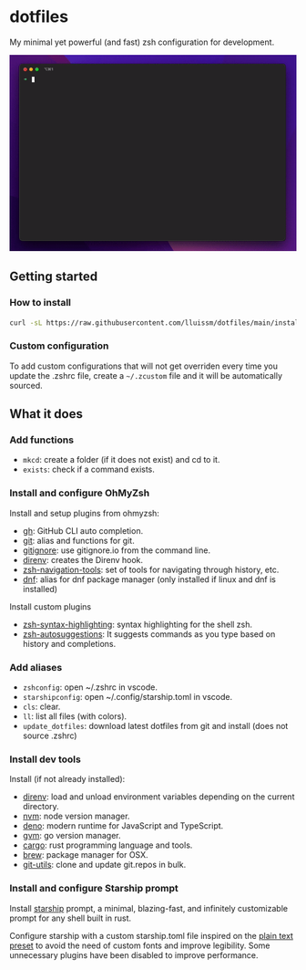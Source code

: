 # dotfiles

My minimal yet powerful (and fast) zsh configuration for development.

![Header](images/demo.gif)

## Getting started

### How to install

```bash
curl -sL https://raw.githubusercontent.com/lluissm/dotfiles/main/install.sh | sh
```

### Custom configuration

To add custom configurations that will not get overriden every time you update the .zshrc file, create a `~/.zcustom` file and it will be automatically sourced.

## What it does

### Add functions

- `mkcd`: create a folder (if it does not exist) and cd to it.
- `exists`: check if a command exists.

### Install and configure OhMyZsh

Install and setup plugins from ohmyzsh:

- [gh](https://github.com/ohmyzsh/ohmyzsh/tree/master/plugins/gh): GitHub CLI auto completion.
- [git](https://github.com/ohmyzsh/ohmyzsh/tree/master/plugins/git): alias and functions for git.
- [gitignore](https://github.com/ohmyzsh/ohmyzsh/tree/master/plugins/gitignore): use gitignore.io from the command line.
- [direnv](https://github.com/ohmyzsh/ohmyzsh/tree/master/plugins/direnv): creates the Direnv hook.
- [zsh-navigation-tools](https://github.com/ohmyzsh/ohmyzsh/tree/master/plugins/zsh-navigation-tools): set of tools for navigating through history, etc.
- [dnf](https://github.com/ohmyzsh/ohmyzsh/tree/master/plugins/dnf): alias for dnf package manager (only installed if linux and dnf is installed)

Install custom plugins

- [zsh-syntax-highlighting](https://github.com/zsh-users/zsh-syntax-highlighting): syntax highlighting for the shell zsh.
- [zsh-autosuggestions](https://github.com/zsh-users/zsh-autosuggestions): It suggests commands as you type based on history and completions.

### Add aliases

- `zshconfig`: open ~/.zshrc in vscode.
- `starshipconfig`: open ~/.config/starship.toml in vscode.
- `cls`: clear.
- `ll`: list all files (with colors).
- `update_dotfiles`: download latest dotfiles from git and install (does not source .zshrc)

### Install dev tools

Install (if not already installed):

- [direnv](https://direnv.net/): load and unload environment variables depending on the current directory.
- [nvm](https://github.com/nvm-sh/nvm): node version manager.
- [deno](https://deno.land/): modern runtime for JavaScript and TypeScript.
- [gvm](https://github.com/moovweb/gvm): go version manager.
- [cargo](https://www.rust-lang.org/): rust programming language and tools.
- [brew](https://brew.sh/): package manager for OSX.
- [git-utils](https://github.com/lluissm/git-utils.git): clone and update git.repos in bulk.

### Install and configure Starship prompt

Install [starship](https://starship.rs/) prompt, a minimal, blazing-fast, and infinitely customizable prompt for any shell built in rust.

Configure starship with a custom starship.toml file inspired on the [plain text preset](https://starship.rs/presets/plain-text.html) to avoid the need of custom fonts and improve legibility. Some unnecessary plugins have been disabled to improve performance.

